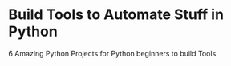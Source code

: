 # Build Tools to Automate Stuff in Python

6 Amazing Python Projects for Python beginners to build Tools 

